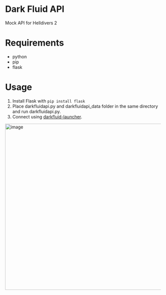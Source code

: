 # Dark Fluid API
Mock API for Helldivers 2

# Requirements
- python
- pip
- flask

# Usage
1. Install Flask with `pip install flask`
2. Place darkfluidapi.py and darkfluidapi_data folder in the same directory and run darkfluidapi.py.
3. Connect using [darkfluid-launcher](https://github.com/leem919/darkfluid-launcher).

<img width="991" height="536" alt="image" src="https://i.imgur.com/oj32Vtp.png" />

